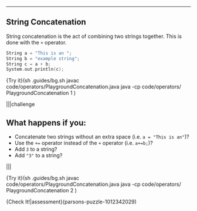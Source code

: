 ---

## String Concatenation
String concatenation is the act of combining two strings together. This is done with the `+` operator.

```c++
String a = "This is an ";
String b = "example string";
String c = a + b;
System.out.println(c);
```

{Try it}(sh .guides/bg.sh javac code/operators/PlaygroundConcatenation.java java -cp code/operators/ PlaygroundConcatenation 1 )

|||challenge
## What happens if you:
* Concatenate two strings without an extra space (i.e. `a = "This is an"`)?
* Use the `+=` operator instead of the `+` operator (i.e. `a+=b;`)?
* Add `3` to a string?
* Add `"3"` to a string?

|||

{Try it}(sh .guides/bg.sh javac code/operators/PlaygroundConcatenation.java java -cp code/operators/ PlaygroundConcatenation 2 )

{Check It!|assessment}(parsons-puzzle-1012342029)
